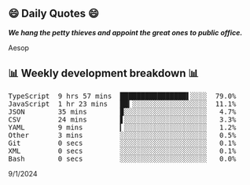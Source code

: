 ## 😄 Daily Quotes 😄

_**We hang the petty thieves and appoint the great ones to public office.**_

Aesop



## 📊 Weekly development breakdown 📊

<pre>TypeScript  9 hrs 57 mins  ████████████████▌░░░░  79.0%
JavaScript  1 hr 23 mins   ██▎░░░░░░░░░░░░░░░░░░  11.1%
JSON        35 mins        ▉░░░░░░░░░░░░░░░░░░░░   4.7%
CSV         24 mins        ▋░░░░░░░░░░░░░░░░░░░░   3.3%
YAML        9 mins         ▎░░░░░░░░░░░░░░░░░░░░   1.2%
Other       3 mins         ░░░░░░░░░░░░░░░░░░░░░   0.5%
Git         0 secs         ░░░░░░░░░░░░░░░░░░░░░   0.1%
XML         0 secs         ░░░░░░░░░░░░░░░░░░░░░   0.1%
Bash        0 secs         ░░░░░░░░░░░░░░░░░░░░░   0.0%</pre>

9/1/2024